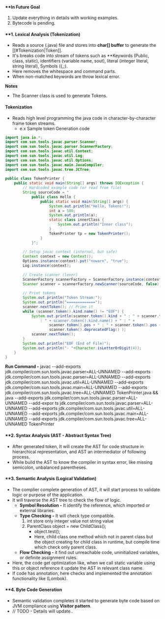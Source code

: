 #### **In Future Goal
1. Update everything in details with working examples.
2. Bytecode is pending.
#### **1. Lexical Analysis (Tokenization)
- Reads a source (.java) file and stores into **char[] buffer** to generate the [[#Tokenization|Token]].
- It's breaks code into stream of tokens such as **Keywords (Public, class, static), identifiers (variable name, sout), literal (integer literal, string literal), Symbols ({,;).
- Here removes the whitespace and command parts.
- When non-matched keywords are throw lexical error.

**Notes**
- The Scanner class is used to generate Tokens.
#### Tokenization 
- Reads high level programming the java code in character-by-character frame token streams.
	- e.x Sample token Generation code
``` java
import java.io.*;  
import com.sun.tools.javac.parser.Scanner;  
import com.sun.tools.javac.parser.ScannerFactory;  
import com.sun.tools.javac.util.Context;  
import com.sun.tools.javac.util.Log;  
import com.sun.tools.javac.util.Options;  
import com.sun.tools.javac.main.JavaCompiler;  
import com.sun.tools.javac.tree.JCTree;  
  
public class TokenPrinter {  
    public static void main(String[] args) throws IOException {  
        // Hardcoded example code (or read from file)  
        String sourceCode = "  
            public class Hello {                
			    public static void main(String[] args) {  
				    System.out.println("Hello, Tokens!");                    
		            int a = 500;                    
		            System.out.println(a);                    
			        static class innerClass {                        
				        System.out.println("Inner class");                    
				    }
				    TokenPrinter tp = new TokenPrinter();                              
			    }  
            }";  
  
        // Setup javac context (internal, but safe)  
        Context context = new Context();  
        Options.instance(context).put("nowarn", "true");  
        Log.instance(context);  
  
        // Create scanner (lexer)  
        ScannerFactory scannerFactory = ScannerFactory.instance(context);  
        Scanner scanner = scannerFactory.newScanner(sourceCode, false);  
  
        // Print tokens  
        System.out.println("Token Stream:");  
        System.out.println("=============");  
        scanner.nextToken(); // Prime it  
        while (scanner.token().kind.name() != "EOF") {  
            System.out.println(scanner.token().kind + " : " + scanner.token() + " 
	            : " + scanner.token().kind.name() + " : " +  
                    scanner.token().pos + " : " + scanner.token().pos + " : " + 
                    scanner.token().deprecatedFlag() );  
            scanner.nextToken();  
        }  
        System.out.println("EOF (End of File)");  
        System.out.println("- "+Character.isLetterOrDigit(4));  
    }  
}
```

**Run Command -** javac --add-exports jdk.compiler/com.sun.tools.javac.parser=ALL-UNNAMED --add-exports jdk.compiler/com.sun.tools.javac.parser=ALL-UNNAMED --add-exports jdk.compiler/com.sun.tools.javac.util=ALL-UNNAMED
 --add-exports jdk.compiler/com.sun.tools.javac.main=ALL-UNNAMED --add-exports jdk.compiler/com.sun.tools.javac.tree=ALL-UNNAMED TokenPrinter.java && java --add-exports jdk.compiler/com.sun.tools.javac.parser=ALL-UNNAMED --add-expor
ts jdk.compiler/com.sun.tools.javac.parser=ALL-UNNAMED --add-exports jdk.compiler/com.sun.tools.javac.util=ALL-UNNAMED --add-exports jdk.compiler/com.sun.tools.javac.main=ALL-UNNAMED --add-exports jdk.compiler/com.sun.tools.javac.tree=ALL-UNNAMED TokenPrinter
#### **2. Syntax Analysis (AST - Abstract Syntax Tree)
- After generated token, It will create the AST for code structure in hierarchical representation, and AST an intermediator of following process.
- While build the AST to know the compiler in syntax error, like missing semicolon, unbalanced parentheses.
#### **3. Semantic Analysis (Logical Validation)
- The complier complete generation of AST, it will start process to validate logic or purpose of the application.
- It will traverse the AST tree to check the flow of logic.
	- **Symbol Resolution -** It identify the reference, which imported or external libraries.
	- **Type Checking -** It will check type compatible.
		 1. int store only integer value not string value
		 2. ParentClass object = new ChildClass();
			- object.test();
			 - Here, child class one method which not in parent class but the object creating for child class in runtime, but compile time which check only parent class.
	- **Flow Checking -** it find out unreachable code, uninitialized variables, or definite assignment rules.
- Here, the code get optimization like, when we call static variable using this or object reference it update the AST in relevant class name.
- If code has annotation, here checks and implemented the annotation functionality like (Lombok).
#### **4. Byte Code Generation
- Semantic validation completes it started to generate byte code based on JVM compliance using **Visitor pattern**.
- // TODO - Details will update..

